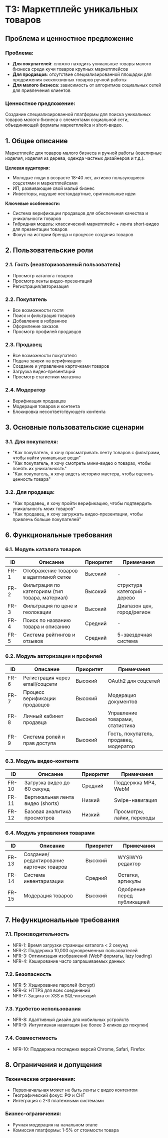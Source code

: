 # ТЗ: Маркетплейс уникальных товаров 

## Проблема и ценностное предложение

### Проблема:
- **Для покупателей**: сложно находить уникальные товары малого бизнеса среди кучи товаров крупных маркетплейсов
- **Для продавцов**: отсутствие специализированной площадки для продвижения эксклюзивных товаров ручной работы
- **Для малого бизнеса**: зависимость от алгоритмов социальных сетей для привлечения клиентов

### Ценностное предложение:
Создание специализированной платформы для поиска уникальных товаров *малого* бизнеса с элементами социальной сети, объединяющей форматы маркетплейса и short-видео.

## 1. Общее описание
Маркетплейс для товаров малого бизнеса и ручной работы (ювелирные изделия, изделия из дерева, одежда частных дизайнеров и т.д.). 

**Целевая аудитория:**
- Молодые люди в возрасте 18-40 лет, активно пользующиеся соцсетями и маркетплейсами
- ИП, развивающие свой малый бизнес
- Инвесторы, ищущие нестандартные, оригинальные идеи

**Ключевые особенности:**
- Система верификации продавцов для обеспечения качества и уникальности товаров
- Гибридная модель: классический маркетплейс + лента short-видео для презентации товаров
- Фокус на истории бренда и процессе создания товаров

## 2. Пользовательские роли

### 2.1. Гость (неавторизованный пользователь)
- Просмотр каталога товаров
- Просмотр ленты видео-презентаций
- Регистрация/авторизация

### 2.2. Покупатель
- Все возможности гостя
- Поиск и фильтрация товаров
- Добавление в избранное
- Оформление заказов
- Просмотр профилей продавцов

### 2.3. Продавец
- Все возможности покупателя
- Подача заявки на верификацию
- Создание и управление карточками товаров
- Загрузка видео-презентаций
- Просмотр статистики магазина

### 2.4. Модератор
- Верификация продавцов
- Модерация товаров и контента
- Блокировка несоответствующего контента

## 3. Основные пользовательские сценарии

### 3.1. Для покупателя:
- "Как покупатель, я хочу просматривать ленту товаров с фильтрами, чтобы найти уникальные вещи"
- "Как покупатель, я хочу смотреть мини-видео о товарах, чтобы понять их уникальность"
- "Как покупатель, я хочу видеть историю мастера, чтобы оценить ценность товара"

### 3.2. Для продавца:
- "Как продавец, я хочу пройти верификацию, чтобы подтвердить уникальность моих товаров"
- "Как продавец, я хочу загружать видео-презентации, чтобы привлечь больше покупателей"

## 6. Функциональные требования

### 6.1. Модуль каталога товаров
| ID | Описание | Приоритет | Примечания |
|----|----------|-----------|------------|
| FR-1 | Отображение товаров в адаптивной сетке | Высокий | - |
| FR-2 | Фильтрация по категориям (тип товара, материал) | Высокий | структура категорий - дерево |
| FR-3 | Фильтрация по цене и геолокации | Высокий | Диапазон цен, город/регион |
| FR-4 | Поиск по названию товара и описанию | Средний | - |
| FR-5 | Система рейтингов и отзывов | Средний | 5-звездочная система |

### 6.2. Модуль авторизации и профилей
| ID | Описание | Приоритет | Примечания |
|----|----------|-----------|------------|
| FR-6 | Регистрация через email/соцсети | Высокий | OAuth2 для соцсетей |
| FR-7 | Процесс верификации продавцов | Высокий | Модерация документов |
| FR-8 | Личный кабинет продавца | Высокий | Управление товарами, статистика |
| FR-9 | Система ролей и прав доступа | Высокий | Гость, покупатель, продавец, модератор |

### 6.3. Модуль видео-контента
| ID | Описание | Приоритет | Примечания |
|----|----------|-----------|------------|
| FR-10 | Загрузка видео до 60 секунд | Средний | Поддержка MP4, WebM |
| FR-11 | Вертикальная лента видео (shorts) | Низкий | Swipe-навигация |
| FR-12 | Базовая аналитика просмотров | Низкий | Просмотры, лайки, переходы |

### 6.4. Модуль управления товарами
| ID | Описание | Приоритет | Примечания |
|----|----------|-----------|------------|
| FR-13 | Создание/редактирование карточек товаров | Высокий | WYSIWYG редактор |
| FR-14 | Система инвентаризации | Средний | Остатки, артикулы |
| FR-15 | Модерация товаров | Высокий | Одобрение перед публикацией |

## 7. Нефункциональные требования

### 7.1. Производительность
- NFR-1: Время загрузки страницы каталога < 2 секунд
- NFR-2: Поддержка 10,000 одновременных пользователей
- NFR-3: Оптимизация изображений (WebP форматы, lazy loading)
- NFR-4: Кэширование часто запрашиваемых данных

### 7.2. Безопасность
- NFR-5: Хэширование паролей (bcrypt)
- NFR-6: HTTPS для всех соединений
- NFR-7: Защита от XSS и SQL-инъекций

### 7.3. Удобство использования
- NFR-8: Адаптивный дизайн для мобильных устройств
- NFR-9: Интуитивная навигация (не более 3 кликов до покупки)

### 7.4. Совместимость
- NFR-10: Поддержка последних версий Chrome, Safari, Firefox

## 8. Ограничения и допущения

### Технические ограничения:
- Первоначальная может не быть ленты с видео контентом
- Географический фокус: РФ и СНГ
- Интеграция с 2-3 платежными системами

### Бизнес-ограничения:
- Ручная модерация на начальном этапе
- Комиссия платформы: 1-5% от стоимости товара
